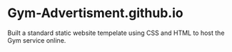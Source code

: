 # Gym-Advertisment.github.io
Built a standard static website tempelate using CSS and HTML to host the Gym service online.
